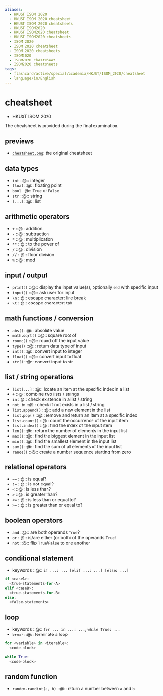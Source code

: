 ```yaml
---
aliases:
  - HKUST ISOM 2020
  - HKUST ISOM 2020 cheatsheet
  - HKUST ISOM 2020 cheatsheets
  - HKUST ISOM2020
  - HKUST ISOM2020 cheatsheet
  - HKUST ISOM2020 cheatsheets
  - ISOM 2020
  - ISOM 2020 cheatsheet
  - ISOM 2020 cheatsheets
  - ISOM2020
  - ISOM2020 cheatsheet
  - ISOM2020 cheatsheets
tags:
  - flashcard/active/special/academia/HKUST/ISOM_2020/cheatsheet
  - language/in/English
---
```


# cheatsheet

- HKUST ISOM 2020

The cheatsheet is provided during the final examination.

## previews

- [`cheatsheet.png`](cheatsheet.png): the original cheatsheet

## data types

- `int` ::@:: integer <!--SR:!2029-05-08,1294,350!2025-10-29,290,330-->
- `float` ::@:: floating point <!--SR:!2029-03-06,1245,350!2029-02-24,1237,350-->
- `bool` ::@:: `True` or `False` <!--SR:!2029-05-20,1304,350!2029-01-25,1213,350-->
- `str` ::@:: string <!--SR:!2029-01-08,1199,350!2029-02-21,1233,350-->
- `[...]` ::@:: list <!--SR:!2029-01-12,1202,350!2029-03-31,1265,350-->

## arithmetic operators

- `+` ::@:: addition <!--SR:!2029-04-16,1278,350!2029-04-29,1287,350-->
- `-` ::@:: subtraction <!--SR:!2029-04-04,1268,350!2029-03-14,1252,350-->
- `*` ::@:: multiplication <!--SR:!2029-02-05,1222,350!2029-04-25,1283,350-->
- `**` ::@:: to the power of <!--SR:!2029-04-05,1269,350!2029-05-28,1311,350-->
- `/` ::@:: division <!--SR:!2029-02-09,1225,350!2029-04-26,1283,350-->
- `//` ::@:: floor division <!--SR:!2029-03-11,1248,350!2029-03-15,1253,350-->
- `%` ::@:: mod <!--SR:!2029-01-31,1218,350!2029-02-02,1220,350-->

## input / output

- `print()` ::@:: display the input value(s), optionally `end` with specific input <!--SR:!2029-02-27,1239,350!2029-05-06,1291,350-->
- `input()` ::@:: ask user for input <!--SR:!2029-02-28,1240,350!2029-01-04,1196,350-->
- `\n` ::@:: escape character: line break <!--SR:!2029-05-01,1287,350!2029-02-12,1227,350-->
- `\t` ::@:: escape character: tab <!--SR:!2029-01-09,1200,350!2029-04-20,1279,350-->

## math functions / conversion

- `abs()` ::@:: absolute value <!--SR:!2029-02-22,1236,350!2029-01-07,1199,350-->
- `math.sqrt()` ::@:: square root of <!--SR:!2029-04-21,1280,350!2029-01-22,1210,350-->
- `round()` ::@:: round off the input value <!--SR:!2029-05-11,1297,350!2029-03-15,1251,350-->
- `type()` ::@:: return data type of input <!--SR:!2029-01-27,1215,350!2029-01-10,1200,350-->
- `int()` ::@:: convert input to integer <!--SR:!2029-02-01,1219,350!2029-04-22,1280,350-->
- `float()` ::@:: convert input to float <!--SR:!2025-10-28,289,330!2029-01-17,1206,350-->
- `str()` ::@:: convert input to str <!--SR:!2029-05-04,1291,350!2025-10-28,290,330-->

## list / string operations

- `list[...]` ::@:: locate an item at the specific index in a list <!--SR:!2029-03-16,1253,350!2029-05-15,1300,350-->
- `+` ::@:: combine two lists / strings <!--SR:!2029-05-18,1302,350!2029-06-04,1316,350-->
- `in` ::@:: check existence in a list / string <!--SR:!2029-03-28,1263,350!2029-05-30,1312,350-->
- `not in` ::@:: check if not exists in a list / string <!--SR:!2029-01-23,1210,350!2029-04-27,1284,350-->
- `list.append()` ::@:: add a new element in the list <!--SR:!2029-05-02,1288,350!2029-05-19,1303,350-->
- `list.pop()` ::@:: remove and return an item at a specific index <!--SR:!2028-03-07,888,330!2029-02-15,1230,350-->
- `list.count()` ::@:: count the occurrence of the input item <!--SR:!2029-06-03,1315,350!2025-10-28,289,330-->
- `list.index()` ::@:: find the index of the input item <!--SR:!2029-02-07,1223,350!2029-02-06,1223,350-->
- `len()` ::@:: return the number of elements in the input list <!--SR:!2029-03-10,1247,350!2025-10-29,290,330-->
- `max()` ::@:: find the biggest element in the input list <!--SR:!2029-02-26,1239,350!2029-03-08,1246,350-->
- `min()` ::@:: find the smallest element in the input list <!--SR:!2029-02-16,1229,350!2025-10-29,290,330-->
- `sum()` ::@:: find the sum of all elements of the input list <!--SR:!2029-03-27,1262,350!2029-03-01,1241,350-->
- `range()` ::@:: create a number sequence starting from zero <!--SR:!2029-04-13,1276,350!2029-05-17,1300,350-->

## relational operators

- `==` ::@:: is equal? <!--SR:!2029-01-16,1205,350!2029-01-26,1214,350-->
- `!=` ::@:: is not equal? <!--SR:!2029-03-05,1244,350!2029-04-14,1273,350-->
- `<` ::@:: is less than? <!--SR:!2029-05-24,1306,350!2029-05-13,1298,350-->
- `>` ::@:: is greater than? <!--SR:!2029-03-07,1245,350!2029-05-17,1301,350-->
- `<=` ::@:: is less than or equal to? <!--SR:!2029-04-19,1278,350!2029-05-06,1293,350-->
- `>=` ::@:: is greater than or equal to? <!--SR:!2029-03-30,1264,350!2029-03-04,1243,350-->

## boolean operators

- `and` ::@:: are both operands `True`? <!--SR:!2029-01-28,1216,350!2029-02-10,1224,350-->
- `or` ::@:: is/are either (or both) of the operands `True`? <!--SR:!2029-05-09,1295,350!2029-05-14,1299,350-->
- `not` ::@:: flip `True`/`False` to one another <!--SR:!2029-04-20,1281,350!2029-03-21,1257,350-->

## conditional statement

- keywords ::@:: `if ...: ... [elif ...: ...] [else: ...]` <!--SR:!2029-05-07,1292,350!2029-05-05,1292,350-->

```Python
if <caseA>:
  <true-statements-for-A>
elif <caseB>:
  <true-statements-for-B>
else:
  <false-statements>
```

## loop

- keywords ::@:: `for ... in ...: ...`, `while True: ...` <!--SR:!2029-04-23,1281,350!2029-01-21,1209,350-->
- `break` ::@:: terminate a loop <!--SR:!2029-01-29,1217,350!2029-04-24,1282,350-->

```Python
for <variable> in <iterable>:
  <code-block>
```

```Python
while True:
  <code-block>
```

## random function

- `random.randint(a, b)` ::@:: return a number between `a` and `b` <!--SR:!2029-02-27,1238,350!2029-05-18,1301,350-->
